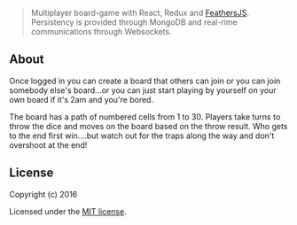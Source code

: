 > Multiplayer board-game with React, Redux and [FeathersJS](http://feathersjs.com). Persistency is provided through MongoDB and real-rime communications through Websockets.

## About

Once logged in you can create a board that others can join or you can join somebody else's board...or you can just start playing by yourself on your own board if it's 2am and you're bored.

The board has a path of numbered cells from 1 to 30. Players take turns to throw the dice and moves on the board based on the throw result. Who gets to the end first win....but watch out for the traps along the way and don't overshoot at the end!

## License

Copyright (c) 2016

Licensed under the [MIT license](LICENSE).
